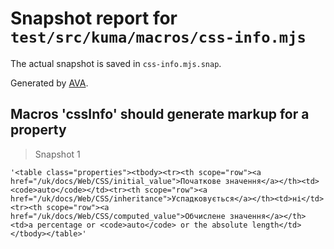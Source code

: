 # Snapshot report for `test/src/kuma/macros/css-info.mjs`

The actual snapshot is saved in `css-info.mjs.snap`.

Generated by [AVA](https://avajs.dev).

## Macros 'cssInfo' should generate markup for a property

> Snapshot 1

    '<table class="properties"><tbody><tr><th scope="row"><a href="/uk/docs/Web/CSS/initial_value">Початкове значення</a></th><td><code>auto</code></td><tr><th scope="row"><a href="/uk/docs/Web/CSS/inheritance">Успадковується</a></th><td>ні</td><tr><th scope="row"><a href="/uk/docs/Web/CSS/computed_value">Обчислене значення</a></th><td>a percentage or <code>auto</code> or the absolute length</td></tbody></table>'
